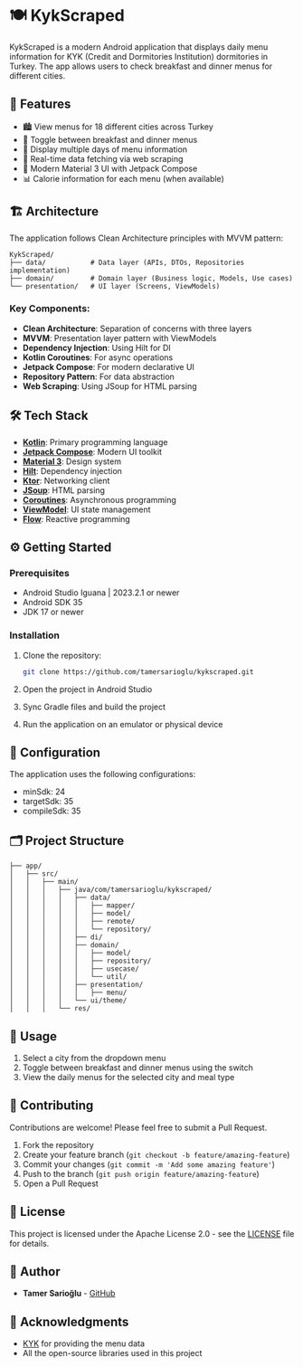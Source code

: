 # 🍽️ KykScraped

KykScraped is a modern Android application that displays daily menu information for KYK (Credit and Dormitories Institution) dormitories in Turkey. The app allows users to check breakfast and dinner menus for different cities.

## 📱 Features

- 🏙️ View menus for 18 different cities across Turkey
- 🍳 Toggle between breakfast and dinner menus
- 📅 Display multiple days of menu information
- 🔄 Real-time data fetching via web scraping
- 🎨 Modern Material 3 UI with Jetpack Compose
- 📊 Calorie information for each menu (when available)

## 🏗️ Architecture

The application follows Clean Architecture principles with MVVM pattern:

```
KykScraped/
├── data/           # Data layer (APIs, DTOs, Repositories implementation)
├── domain/         # Domain layer (Business logic, Models, Use cases)
└── presentation/   # UI layer (Screens, ViewModels)
```

### Key Components:

- **Clean Architecture**: Separation of concerns with three layers
- **MVVM**: Presentation layer pattern with ViewModels
- **Dependency Injection**: Using Hilt for DI
- **Kotlin Coroutines**: For async operations
- **Jetpack Compose**: For modern declarative UI
- **Repository Pattern**: For data abstraction
- **Web Scraping**: Using JSoup for HTML parsing

## 🛠️ Tech Stack

- **[Kotlin](https://kotlinlang.org/)**: Primary programming language
- **[Jetpack Compose](https://developer.android.com/jetpack/compose)**: Modern UI toolkit
- **[Material 3](https://m3.material.io/)**: Design system
- **[Hilt](https://dagger.dev/hilt/)**: Dependency injection
- **[Ktor](https://ktor.io/)**: Networking client
- **[JSoup](https://jsoup.org/)**: HTML parsing
- **[Coroutines](https://kotlinlang.org/docs/coroutines-overview.html)**: Asynchronous programming
- **[ViewModel](https://developer.android.com/topic/libraries/architecture/viewmodel)**: UI state management
- **[Flow](https://kotlinlang.org/docs/flow.html)**: Reactive programming

## ⚙️ Getting Started

### Prerequisites

- Android Studio Iguana | 2023.2.1 or newer
- Android SDK 35
- JDK 17 or newer

### Installation

1. Clone the repository:
   ```bash
   git clone https://github.com/tamersarioglu/kykscraped.git
   ```

2. Open the project in Android Studio

3. Sync Gradle files and build the project

4. Run the application on an emulator or physical device

## 🔧 Configuration

The application uses the following configurations:

- minSdk: 24
- targetSdk: 35
- compileSdk: 35

## 🗂️ Project Structure

```
├── app/
│   ├── src/
│   │   ├── main/
│   │   │   ├── java/com/tamersarioglu/kykscraped/
│   │   │   │   ├── data/
│   │   │   │   │   ├── mapper/
│   │   │   │   │   ├── model/
│   │   │   │   │   ├── remote/
│   │   │   │   │   └── repository/
│   │   │   │   ├── di/
│   │   │   │   ├── domain/
│   │   │   │   │   ├── model/
│   │   │   │   │   ├── repository/
│   │   │   │   │   ├── usecase/
│   │   │   │   │   └── util/
│   │   │   │   ├── presentation/
│   │   │   │   │   ├── menu/
│   │   │   │   └── ui/theme/
│   │   │   └── res/
```

## 📲 Usage

1. Select a city from the dropdown menu
2. Toggle between breakfast and dinner menus using the switch
3. View the daily menus for the selected city and meal type

## 🤝 Contributing

Contributions are welcome! Please feel free to submit a Pull Request.

1. Fork the repository
2. Create your feature branch (`git checkout -b feature/amazing-feature`)
3. Commit your changes (`git commit -m 'Add some amazing feature'`)
4. Push to the branch (`git push origin feature/amazing-feature`)
5. Open a Pull Request

## 📄 License

This project is licensed under the Apache License 2.0 - see the [LICENSE](LICENSE) file for details.

## 👤 Author

- **Tamer Sarioğlu** - [GitHub](https://github.com/tamersarioglu)

## 🙏 Acknowledgments

- [KYK](https://kykyemek.com) for providing the menu data
- All the open-source libraries used in this project